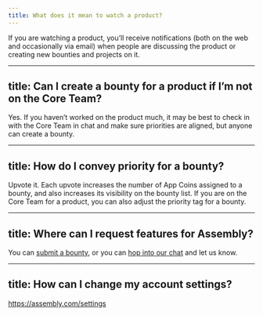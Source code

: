 ```yaml
---
title: What does it mean to watch a product?
---
```


If you are watching a product, you’ll receive notifications (both on the web and occasionally via email) when people are discussing the product or creating new bounties and projects on it.

---
title: Can I create a bounty for a product if I’m not on the Core Team?
---

Yes. If you haven’t worked on the product much, it may be best to check in with the Core Team in chat and make sure priorities are aligned, but anyone can create a bounty.

---
title: How do I convey priority for a bounty?
---

Upvote it. Each upvote increases the number of App Coins assigned to a bounty, and also increases its visibility on the bounty list. If you are on the Core Team for a product, you can also adjust the priority tag for a bounty.

---
title: Where can I request features for Assembly?
---

You can [submit a bounty](assembly.com/meta/wips), or you can [hop into our chat](assembly.com/meta/chat) and let us know.

---
title: How can I change my account settings?
---

https://assembly.com/settings
